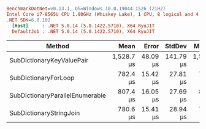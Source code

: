 ``` ini

BenchmarkDotNet=v0.13.1, OS=Windows 10.0.19044.1526 (21H2)
Intel Core i7-8565U CPU 1.80GHz (Whiskey Lake), 1 CPU, 8 logical and 4 physical cores
.NET SDK=6.0.102
  [Host]     : .NET 5.0.14 (5.0.1422.5710), X64 RyuJIT
  DefaultJob : .NET 5.0.14 (5.0.1422.5710), X64 RyuJIT


```
|                          Method |       Mean |    Error |    StdDev |     Median | Rank |  Gen 0 | Allocated |
|-------------------------------- |-----------:|---------:|----------:|-----------:|-----:|-------:|----------:|
|       SubDictionaryKeyValuePair | 1,528.7 μs | 48.09 μs | 141.79 μs | 1,584.5 μs |    3 |      - |     544 B |
|            SubDictionaryForLoop |   782.4 μs | 15.42 μs |  27.81 μs |   792.8 μs |    1 |      - |     496 B |
| SubDictionaryParallelEnumerable |   807.4 μs | 16.05 μs |  27.69 μs |   820.7 μs |    2 | 5.8594 |  22,345 B |
|         SubDictionaryStringJoin |   780.6 μs | 15.41 μs |  28.94 μs |   792.9 μs |    1 |      - |     480 B |
